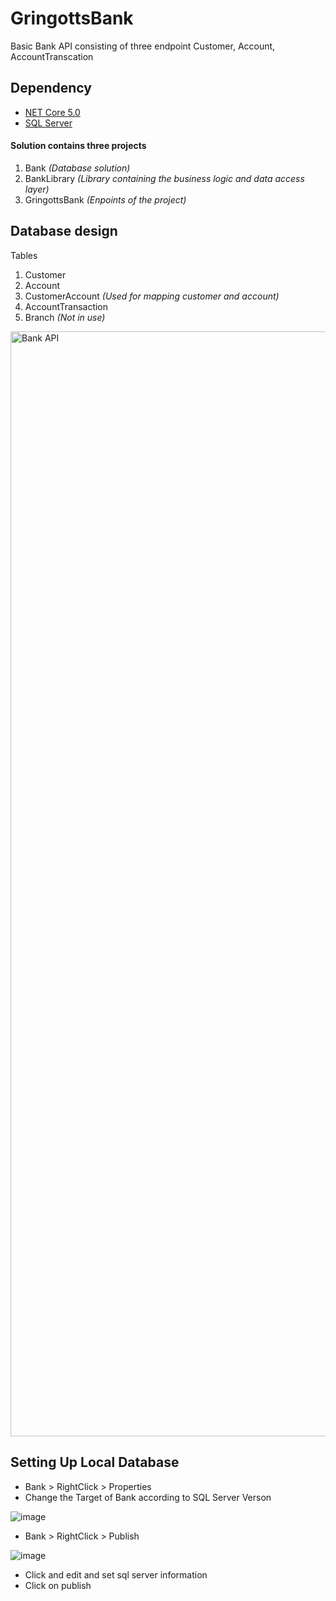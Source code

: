 # GringottsBank

Basic Bank API consisting of three endpoint Customer, Account, AccountTranscation

## Dependency
* [NET Core 5.0](https://dotnet.microsoft.com/en-us/download/dotnet/5.0)
* [SQL Server](https://www.microsoft.com/en-in/sql-server/sql-server-downloads)


#### Solution contains three projects
1. Bank *(Database solution)*
2. BankLibrary *(Library containing the business logic and data access layer)*
3. GringottsBank *(Enpoints of the project)*

## Database design
Tables
1. Customer
2. Account
3. CustomerAccount *(Used for mapping customer and account)*
4. AccountTransaction
5. Branch *(Not in use)*


<img width="1768" alt="Bank API" src="https://user-images.githubusercontent.com/31583515/154401038-920feabc-7c13-4bc2-a20e-7f13351faac6.png">

## Setting Up Local Database
* Bank > RightClick > Properties
* Change the Target of Bank according to SQL Server Verson

![image](https://user-images.githubusercontent.com/31583515/155271492-d6ec7094-b587-4e3c-ba1d-bd21e8b8bb2d.png)

* Bank > RightClick > Publish

![image](https://user-images.githubusercontent.com/31583515/155271878-c856555d-6e0f-4b3b-ab80-7b89c678c484.png)

  * Click and edit and set sql server information
* Click on publish
